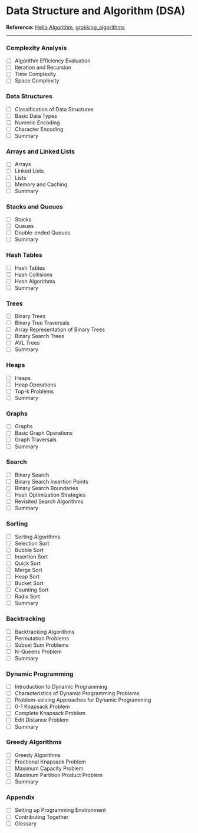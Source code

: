 # Data Structure and Algorithm (DSA)

**Reference:** [Hello Algorithm](https://github.com/krahets/hello-algo), [grokking_algorithms](https://github.com/egonSchiele/grokking_algorithms)

---

### Complexity Analysis
- [ ] Algorithm Efficiency Evaluation
- [ ] Iteration and Recursion
- [ ] Time Complexity
- [ ] Space Complexity

### Data Structures
- [ ] Classification of Data Structures
- [ ] Basic Data Types
- [ ] Numeric Encoding
- [ ] Character Encoding
- [ ] Summary

### Arrays and Linked Lists
- [ ] Arrays
- [ ] Linked Lists
- [ ] Lists
- [ ] Memory and Caching
- [ ] Summary

### Stacks and Queues
- [ ] Stacks
- [ ] Queues
- [ ] Double-ended Queues
- [ ] Summary

### Hash Tables
- [ ] Hash Tables
- [ ] Hash Collisions
- [ ] Hash Algorithms
- [ ] Summary

### Trees
- [ ] Binary Trees
- [ ] Binary Tree Traversals
- [ ] Array Representation of Binary Trees
- [ ] Binary Search Trees
- [ ] AVL Trees
- [ ] Summary

### Heaps
- [ ] Heaps
- [ ] Heap Operations
- [ ] Top-k Problems
- [ ] Summary

### Graphs
- [ ] Graphs
- [ ] Basic Graph Operations
- [ ] Graph Traversals
- [ ] Summary

### Search
- [ ] Binary Search
- [ ] Binary Search Insertion Points
- [ ] Binary Search Boundaries
- [ ] Hash Optimization Strategies
- [ ] Revisited Search Algorithms
- [ ] Summary

### Sorting
- [ ] Sorting Algorithms
- [ ] Selection Sort
- [ ] Bubble Sort
- [ ] Insertion Sort
- [ ] Quick Sort
- [ ] Merge Sort
- [ ] Heap Sort
- [ ] Bucket Sort
- [ ] Counting Sort
- [ ] Radix Sort
- [ ] Summary

### Backtracking
- [ ] Backtracking Algorithms
- [ ] Permutation Problems
- [ ] Subset Sum Problems
- [ ] N-Queens Problem
- [ ] Summary

### Dynamic Programming
- [ ] Introduction to Dynamic Programming
- [ ] Characteristics of Dynamic Programming Problems
- [ ] Problem-solving Approaches for Dynamic Programming
- [ ] 0-1 Knapsack Problem
- [ ] Complete Knapsack Problem
- [ ] Edit Distance Problem
- [ ] Summary

### Greedy Algorithms
- [ ] Greedy Algorithms
- [ ] Fractional Knapsack Problem
- [ ] Maximum Capacity Problem
- [ ] Maximum Partition Product Problem
- [ ] Summary

### Appendix
- [ ] Setting up Programming Environment
- [ ] Contributing Together
- [ ] Glossary
